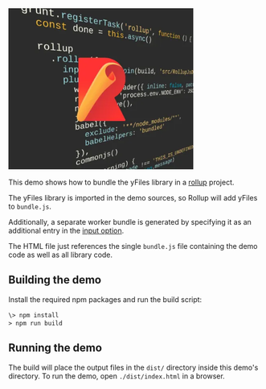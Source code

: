 <!--
 //////////////////////////////////////////////////////////////////////////////
 // @license
 // This file is part of yFiles for HTML.
 // Use is subject to license terms.
 //
 // Copyright (c) by yWorks GmbH, Vor dem Kreuzberg 28,
 // 72070 Tuebingen, Germany. All rights reserved.
 //
 //////////////////////////////////////////////////////////////////////////////
-->
<img src="../../../doc/demo-thumbnails/rollup.webp" alt="demo-thumbnail" height="320"/>

This demo shows how to bundle the yFiles library in a [rollup](https://rollupjs.org/) project.

The yFiles library is imported in the demo sources, so Rollup will add yFiles to `bundle.js`.

Additionally, a separate worker bundle is generated by specifying it as an additional entry in the [input option](https://rollupjs.org/configuration-options/#input).

The HTML file just references the single `bundle.js` file containing the demo code as well as all library code.

## Building the demo

Install the required npm packages and run the build script:

```
\> npm install
> npm run build

```

## Running the demo

The build will place the output files in the `dist/` directory inside this demo's directory. To run the demo, open `./dist/index.html` in a browser.
